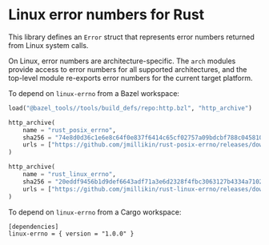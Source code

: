 # Linux error numbers for Rust

This library defines an `Error` struct that represents error numbers
returned from Linux system calls.

On Linux, error numbers are architecture-specific. The `arch` modules
provide access to error numbers for all supported architectures, and the
top-level module re-exports error numbers for the current target platform.

To depend on `linux-errno` from a Bazel workspace:

```python
load("@bazel_tools//tools/build_defs/repo:http.bzl", "http_archive")

http_archive(
    name = "rust_posix_errno",
    sha256 = "74e8d0d36c1e6e8c64f0e837f6414c65cf02757a09bdcbf788c04581008f3308",
    urls = ["https://github.com/jmillikin/rust-posix-errno/releases/download/v1.0.0/posix-errno-v1.0.0.tar.xz"],
)

http_archive(
    name = "rust_linux_errno",
    sha256 = "20eddf9456b1d9def6643adf71a3e6d2328f4fbc3063127b4334a710242371a2",
    urls = ["https://github.com/jmillikin/rust-linux-errno/releases/download/v1.0.0/linux-errno-v1.0.0.tar.xz"],
)
```

To depend on `linux-errno` from a Cargo workspace:

```
[dependencies]
linux-errno = { version = "1.0.0" }
```
